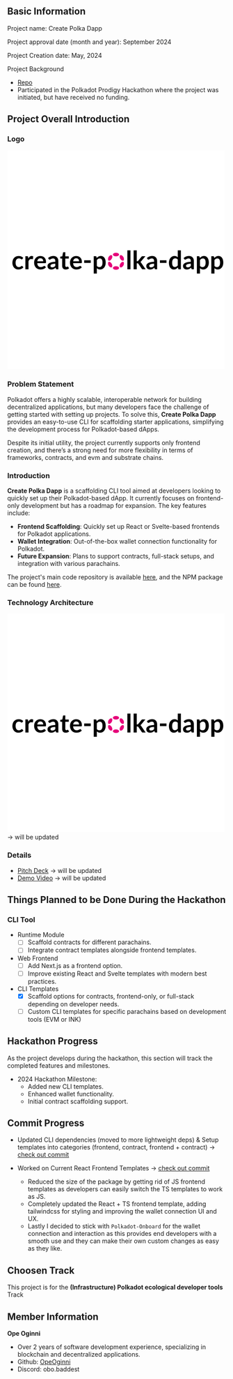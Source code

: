 ## Basic Information

Project name: Create Polka Dapp

Project approval date (month and year): September 2024

Project Creation date: May, 2024

Project Background

- [Repo](https://github.com/OpeOginni/create-polka-dapp)
- Participated in the Polkadot Prodigy Hackathon where the project was initiated, but have received no funding.

## Project Overall Introduction

### Logo

![image-20220622110833152](./docs/create-polka-dapp.png)

### Problem Statement

Polkadot offers a highly scalable, interoperable network for building decentralized applications, but many developers face the challenge of getting started with setting up projects. To solve this, **Create Polka Dapp** provides an easy-to-use CLI for scaffolding starter applications, simplifying the development process for Polkadot-based dApps.

Despite its initial utility, the project currently supports only frontend creation, and there’s a strong need for more flexibility in terms of frameworks, contracts, and evm and substrate chains.

### Introduction

**Create Polka Dapp** is a scaffolding CLI tool aimed at developers looking to quickly set up their Polkadot-based dApp. It currently focuses on frontend-only development but has a roadmap for expansion. The key features include:

- **Frontend Scaffolding**: Quickly set up React or Svelte-based frontends for Polkadot applications.
- **Wallet Integration**: Out-of-the-box wallet connection functionality for Polkadot.
- **Future Expansion**: Plans to support contracts, full-stack setups, and integration with various parachains.

The project's main code repository is available [here](https://github.com/OpeOginni/create-polka-dapp/tree/polkadot-2024-hackathon), and the NPM package can be found [here](https://www.npmjs.com/package/create-polka-dapp).

### Technology Architecture

![image-20220622110833152](./docs/create-polka-dapp.png) -> will be updated

### Details

- [Pitch Deck](https://github.com/OpeOginni/create-polka-dapp/tree/polkadot-2024-hackathon) -> will be updated
- [Demo Video](https://github.com/OpeOginni/create-polka-dapp/tree/polkadot-2024-hackathon) -> will be updated

## Things Planned to be Done During the Hackathon

### CLI Tool

- Runtime Module
  - [ ] Scaffold contracts for different parachains.
  - [ ] Integrate contract templates alongside frontend templates.
- Web Frontend
  - [ ] Add Next.js as a frontend option.
  - [ ] Improve existing React and Svelte templates with modern best practices.
- CLI Templates
  - [x] Scaffold options for contracts, frontend-only, or full-stack depending on developer needs.
  - [ ] Custom CLI templates for specific parachains based on development tools (EVM or INK)

## Hackathon Progress

As the project develops during the hackathon, this section will track the completed features and milestones.

- 2024 Hackathon Milestone:
  - Added new CLI templates.
  - Enhanced wallet functionality.
  - Initial contract scaffolding support.

## Commit Progress

- Updated CLI dependencies (moved to more lightweight deps) & Setup templates into categories (frontend, contract, frontend + contract) -> [check out commit](https://github.com/OpeOginni/create-polka-dapp/commit/13d0a79bab110845b73aec3310b9bb8c80ccf43a)

- Worked on Current React Frontend Templates -> [check out commit](https://github.com/OpeOginni/create-polka-dapp/commit/c1b479e8be1353d0c641227a4243969dd50f3764)
  - Reduced the size of the package by getting rid of JS frontend templates as developers can easily switch the TS templates to work as JS.
  - Completely updated the React + TS frontend template, adding tailwindcss for styling and improving the wallet connection UI and UX.
  - Lastly I decided to stick with `Polkadot-Onboard` for the wallet connection and interaction as this provides end developers with a smooth use and they can make their own custom changes as easy as they like.

## Choosen Track

This project is for the **(Infrastructure) Polkadot ecological developer tools** Track

## Member Information

**Ope Oginni**

- Over 2 years of software development experience, specializing in blockchain and decentralized applications.
- Github: [OpeOginni](https://github.com/OpeOginni)
- Discord: obo.baddest
